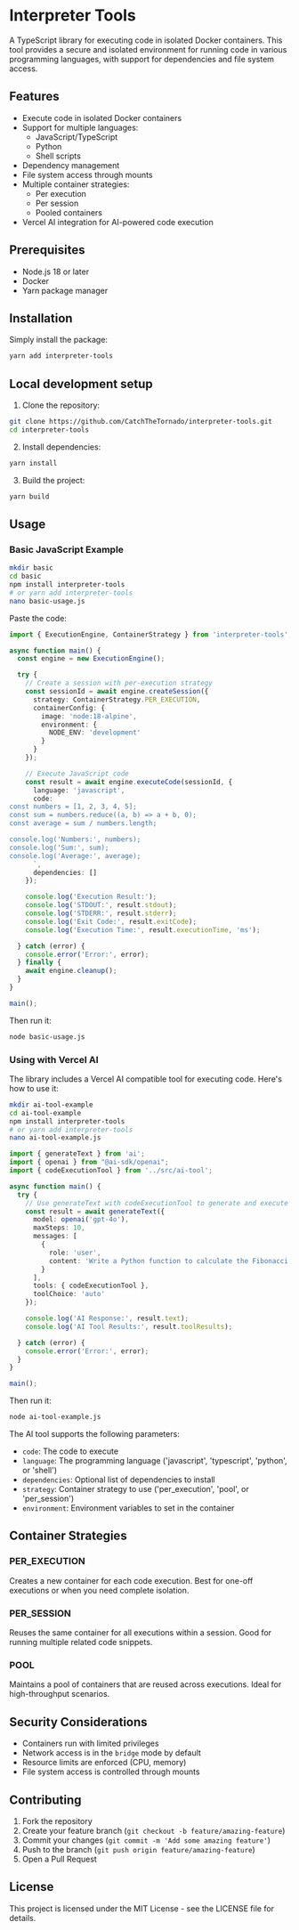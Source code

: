 # Interpreter Tools

A TypeScript library for executing code in isolated Docker containers. This tool provides a secure and isolated environment for running code in various programming languages, with support for dependencies and file system access.

## Features

- Execute code in isolated Docker containers
- Support for multiple languages:
  - JavaScript/TypeScript
  - Python
  - Shell scripts
- Dependency management
- File system access through mounts
- Multiple container strategies:
  - Per execution
  - Per session
  - Pooled containers
- Vercel AI integration for AI-powered code execution

## Prerequisites

- Node.js 18 or later
- Docker
- Yarn package manager

## Installation

Simply install the package:

```bash
yarn add interpreter-tools
```

## Local development setup

1. Clone the repository:
```bash
git clone https://github.com/CatchTheTornado/interpreter-tools.git
cd interpreter-tools
```

2. Install dependencies:
```bash
yarn install
```

3. Build the project:
```bash
yarn build
```

## Usage

### Basic JavaScript Example

```bash
mkdir basic
cd basic
npm install interpreter-tools
# or yarn add interpreter-tools
nano basic-usage.js
```

Paste the code:

```typescript
import { ExecutionEngine, ContainerStrategy } from 'interpreter-tools';

async function main() {
  const engine = new ExecutionEngine();

  try {
    // Create a session with per-execution strategy
    const sessionId = await engine.createSession({
      strategy: ContainerStrategy.PER_EXECUTION,
      containerConfig: {
        image: 'node:18-alpine',
        environment: {
          NODE_ENV: 'development'
        }
      }
    });

    // Execute JavaScript code
    const result = await engine.executeCode(sessionId, {
      language: 'javascript',
      code: `
const numbers = [1, 2, 3, 4, 5];
const sum = numbers.reduce((a, b) => a + b, 0);
const average = sum / numbers.length;

console.log('Numbers:', numbers);
console.log('Sum:', sum);
console.log('Average:', average);
      `,
      dependencies: []
    });

    console.log('Execution Result:');
    console.log('STDOUT:', result.stdout);
    console.log('STDERR:', result.stderr);
    console.log('Exit Code:', result.exitCode);
    console.log('Execution Time:', result.executionTime, 'ms');

  } catch (error) {
    console.error('Error:', error);
  } finally {
    await engine.cleanup();
  }
}

main();
```

Then run it:

```bash
node basic-usage.js
```

### Using with Vercel AI

The library includes a Vercel AI compatible tool for executing code. Here's how to use it:

```bash
mkdir ai-tool-example
cd ai-tool-example
npm install interpreter-tools
# or yarn add interpreter-tools
nano ai-tool-example.js
```

```typescript
import { generateText } from 'ai';
import { openai } from "@ai-sdk/openai";
import { codeExecutionTool } from '../src/ai-tool';

async function main() {
  try {
    // Use generateText with codeExecutionTool to generate and execute Fibonacci code
    const result = await generateText({
      model: openai('gpt-4o'),
      maxSteps: 10,
      messages: [
        {
          role: 'user',
          content: 'Write a Python function to calculate the Fibonacci sequence up to n numbers and print the result. Make sure to include a test case that prints the first 10 numbers. Print the code and call the tool to execute it and print the result.'
        }
      ],
      tools: { codeExecutionTool },
      toolChoice: 'auto'
    });

    console.log('AI Response:', result.text);
    console.log('AI Tool Results:', result.toolResults);

  } catch (error) {
    console.error('Error:', error);
  }
}

main(); 
```

Then run it:

```bash
node ai-tool-example.js
```

The AI tool supports the following parameters:
- `code`: The code to execute
- `language`: The programming language ('javascript', 'typescript', 'python', or 'shell')
- `dependencies`: Optional list of dependencies to install
- `strategy`: Container strategy to use ('per_execution', 'pool', or 'per_session')
- `environment`: Environment variables to set in the container

## Container Strategies

### PER_EXECUTION
Creates a new container for each code execution. Best for one-off executions or when you need complete isolation.

### PER_SESSION
Reuses the same container for all executions within a session. Good for running multiple related code snippets.

### POOL
Maintains a pool of containers that are reused across executions. Ideal for high-throughput scenarios.


## Security Considerations

- Containers run with limited privileges
- Network access is in the `bridge` mode by default
- Resource limits are enforced (CPU, memory)
- File system access is controlled through mounts

## Contributing

1. Fork the repository
2. Create your feature branch (`git checkout -b feature/amazing-feature`)
3. Commit your changes (`git commit -m 'Add some amazing feature'`)
4. Push to the branch (`git push origin feature/amazing-feature`)
5. Open a Pull Request

## License

This project is licensed under the MIT License - see the LICENSE file for details. 